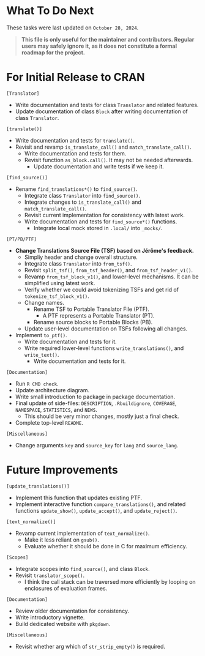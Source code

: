 # What To Do Next

These tasks were last updated on `October 28, 2024`.

> **This file is only useful for the maintainer and contributors.
> Regular users may safely ignore it, as it does not constitute a formal
> roadmap for the project.**

# For Initial Release to CRAN

`[Translator]`
- Write documentation and tests for class `Translator` and related features.
- Update documentation of class `Block` after writing documentation of class
  `Translator`.

`[translate()]`
- Write documentation and tests for `translate()`.
- Revisit and revamp `is_translate_call()` and `match_translate_call()`.
  - Write documentation and tests for them.
  - Revisit function `as_block.call()`. It may not be needed afterwards.
    - Update documentation and write tests if we keep it.

`[find_source()]`
- Rename `find_translations*()` to `find_source()`.
  - Integrate class `Translator` into `find_source()`.
  - Integrate changes to `is_translate_call()` and `match_translate_call()`.
  - Revisit current implementation for consistency with latest work.
  - Write documentation and tests for `find_source*()` functions.
    - Integrate local mock stored in `.local/` into `_mocks/`.

`[PT/PB/PTF]`
- **Change Translations Source File (TSF) based on Jérôme's feedback.**
  - Simpliy header and change overall structure.
  - Integrate class `Translator` into `from_tsf()`.
  - Revisit `split_tsf()`, `from_tsf_header()`, and `from_tsf_header_v1()`.
  - Revamp `from_tsf_block_v1()`, and lower-level mechanisms. It can be
    simplified using latest work.
  - Verify whether we could avoid tokenizing TSFs and get rid of
    `tokenize_tsf_block_v1()`.
  - Change names.
    - Rename TSF to Portable Translator File (PTF).
      - A PTF represents a Portable Translator (PT).
    - Rename source blocks to Portable Blocks (PB).
  - Update user-level documentation on TSFs following all changes.
- Implement `to_ptf()`.
  - Write documentation and tests for it.
  - Write required lower-level functions `write_translations()`, and
    `write_text()`.
    - Write documentation and tests for it.

`[Documentation]`
- Run `R CMD check`.
- Update architecture diagram.
- Write small introduction to package in package documentation.
- Final update of side-files: `DESCRIPTION`, `.Rbuildignore`, `COVERAGE`,
  `NAMESPACE`, `STATISTICS`, and `NEWS`.
  - This should be very minor changes, mostly just a final check.
- Complete top-level `README`.

`[Miscellaneous]`
- Change arguments `key` and `source_key` for `lang` and `source_lang`.

# Future Improvements

`[update_translations()]`
- Implement this function that updates existing PTF.
- Implement interactive function `compare_translations()`, and related
  functions `update_show()`, `update_accept()`, and `update_reject()`.

`[text_normalize()]`
- Revamp current implementation of `text_normalize()`.
  - Make it less reliant on `gsub()`.
  - Evaluate whether it should be done in C for maximum efficiency.

`[Scopes]`
- Integrate scopes into `find_source()`, and class `Block`.
- Revisit `translator_scope()`.
  - I think the call stack can be traversed more efficiently by looping
    on enclosures of evaluation frames.

`[Documentation]`
- Review older documentation for consistency.
- Write introductory vignette.
- Build dedicated website with `pkgdown`.

`[Miscellaneous]`
- Revisit whether arg which of `str_strip_empty()` is required.
